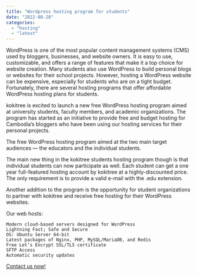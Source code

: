 ```yaml
---
title: "Wordpress hosting program for students"
date: "2022-08-28"
categories: 
  - "hosting"
  - "latest"
---
```


WordPress is one of the most popular content management systems (CMS) used by bloggers, businesses, and website owners. It is easy to use, customizable, and offers a range of features that make it a top choice for website creation. Many students also use WordPress to build personal blogs or websites for their school projects. However, hosting a WordPress website can be expensive, especially for students who are on a tight budget. Fortunately, there are several hosting programs that offer affordable WordPress hosting plans for students.

kokitree is excited to launch a new free WordPress hosting program aimed at university students, faculty members, and academic organizations. The program has started as an initiative to provide free and budget hosting for Cambodia’s bloggers who have been using our hosting services for their personal projects.

The free WordPress hosting program aimed at the two main target audiences — the educators and the individual students.

The main new thing in the kokitree students hosting program though is that individual students can now participate as well. Each student can get a one year full-featured hosting account by kokitree at a highly-discounted price. The only requirement is to provide a valid e-mail with the .edu extension.

Another addition to the program is the opportunity for student organizations to partner with kokitree and receive free hosting for their WordPress websites.

Our web hosts:

```
Modern cloud-based servers designed for WordPress
Lightning Fast; Safe and Secure
OS: Ubuntu Server 64-bit
Latest packages of Nginx, PHP, MySQL/MariaDB, and Redis
Free Let’s Encrypt SSL/TLS certificate
SFTP Access
Automatic security updates
```

[Contact us now!](https://kokitree.com/contact/)
